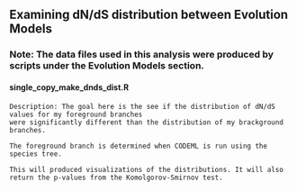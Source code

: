 ## Examining dN/dS distribution between Evolution Models

### Note: The data files used in this analysis were produced by scripts under the Evolution Models section.

#### single_copy_make_dnds_dist.R
	Description: The goal here is the see if the distribution of dN/dS values for my foreground branches 
	were significantly different than the distribution of my brackground branches.
	
	The foreground branch is determined when CODEML is run using the species tree.
	
	This will produced visualizations of the distributions. It will also return the p-values from the Komolgorov-Smirnov test.